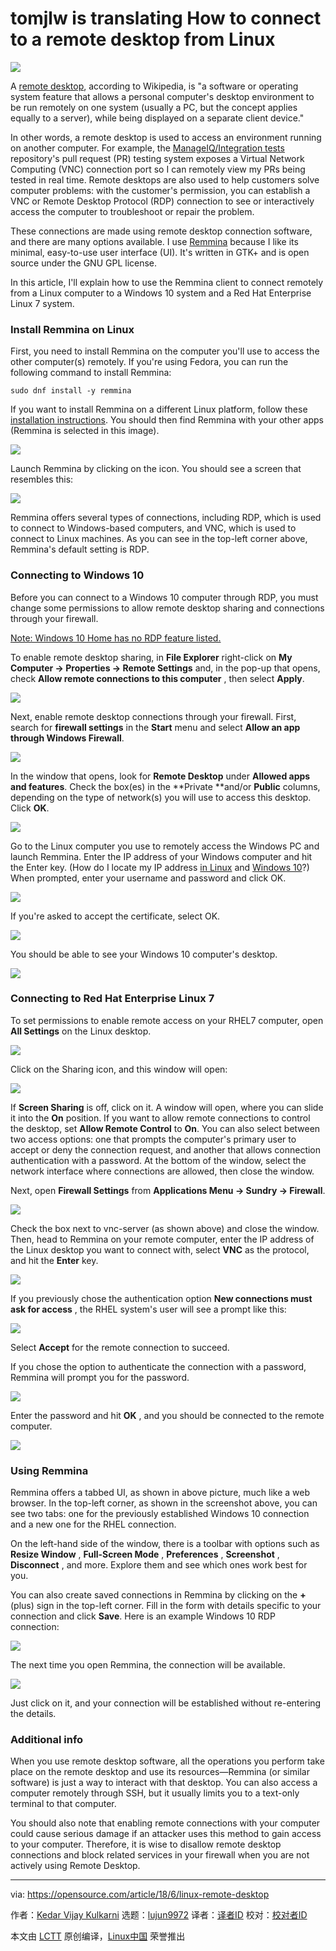 tomjlw is translating
How to connect to a remote desktop from Linux
======

![](https://opensource.com/sites/default/files/styles/image-full-size/public/lead-images/rh_003499_01_cloud21x_cc.png?itok=5UwC92dO)

A [remote desktop][1], according to Wikipedia, is "a software or operating system feature that allows a personal computer's desktop environment to be run remotely on one system (usually a PC, but the concept applies equally to a server), while being displayed on a separate client device."

In other words, a remote desktop is used to access an environment running on another computer. For example, the [ManageIQ/Integration tests][2] repository's pull request (PR) testing system exposes a Virtual Network Computing (VNC) connection port so I can remotely view my PRs being tested in real time. Remote desktops are also used to help customers solve computer problems: with the customer's permission, you can establish a VNC or Remote Desktop Protocol (RDP) connection to see or interactively access the computer to troubleshoot or repair the problem.

These connections are made using remote desktop connection software, and there are many options available. I use [Remmina][3] because I like its minimal, easy-to-use user interface (UI). It's written in GTK+ and is open source under the GNU GPL license.

In this article, I'll explain how to use the Remmina client to connect remotely from a Linux computer to a Windows 10 system and a Red Hat Enterprise Linux 7 system.

### Install Remmina on Linux

First, you need to install Remmina on the computer you'll use to access the other computer(s) remotely. If you're using Fedora, you can run the following command to install Remmina:
```
sudo dnf install -y remmina

```

If you want to install Remmina on a different Linux platform, follow these [installation instructions][4]. You should then find Remmina with your other apps (Remmina is selected in this image).

![](https://opensource.com/sites/default/files/uploads/remmina1-on-desktop.png)

Launch Remmina by clicking on the icon. You should see a screen that resembles this:

![](https://opensource.com/sites/default/files/uploads/remmina2_launched.png)

Remmina offers several types of connections, including RDP, which is used to connect to Windows-based computers, and VNC, which is used to connect to Linux machines. As you can see in the top-left corner above, Remmina's default setting is RDP.

### Connecting to Windows 10

Before you can connect to a Windows 10 computer through RDP, you must change some permissions to allow remote desktop sharing and connections through your firewall.

[Note: Windows 10 Home has no RDP feature listed. ][5]

To enable remote desktop sharing, in **File Explorer** right-click on **My Computer → Properties → Remote Settings** and, in the pop-up that opens, check **Allow remote connections to this computer** , then select **Apply**.

![](https://opensource.com/sites/default/files/uploads/remmina3_connect_win10.png)

Next, enable remote desktop connections through your firewall. First, search for **firewall settings** in the **Start** menu and select **Allow an app through Windows Firewall**.

![](https://opensource.com/sites/default/files/uploads/remmina4_firewall.png)

In the window that opens, look for **Remote Desktop** under **Allowed apps and features**. Check the box(es) in the **Private **and/or **Public** columns, depending on the type of network(s) you will use to access this desktop. Click **OK**.

![](https://opensource.com/sites/default/files/uploads/remmina5_firewall_2.png)

Go to the Linux computer you use to remotely access the Windows PC and launch Remmina. Enter the IP address of your Windows computer and hit the Enter key. (How do I locate my IP address [in Linux][6] and [Windows 10][7]?) When prompted, enter your username and password and click OK.

![](https://opensource.com/sites/default/files/uploads/remmina6_login.png)

If you're asked to accept the certificate, select OK.

![](https://opensource.com/sites/default/files/uploads/remmina7_certificate.png)

You should be able to see your Windows 10 computer's desktop.

![](https://opensource.com/sites/default/files/uploads/remmina8_remote_desktop.png)

### Connecting to Red Hat Enterprise Linux 7

To set permissions to enable remote access on your RHEL7 computer, open **All Settings** on the Linux desktop.

![](https://opensource.com/sites/default/files/uploads/remmina9_settings.png)

Click on the Sharing icon, and this window will open:

![](https://opensource.com/sites/default/files/uploads/remmina10_sharing.png)

If **Screen Sharing** is off, click on it. A window will open, where you can slide it into the **On** position. If you want to allow remote connections to control the desktop, set **Allow Remote Control** to **On**. You can also select between two access options: one that prompts the computer's primary user to accept or deny the connection request, and another that allows connection authentication with a password. At the bottom of the window, select the network interface where connections are allowed, then close the window.

Next, open **Firewall Settings** from **Applications Menu → Sundry → Firewall**.

![](https://opensource.com/sites/default/files/uploads/remmina11_firewall_settings.png)

Check the box next to vnc-server (as shown above) and close the window. Then, head to Remmina on your remote computer, enter the IP address of the Linux desktop you want to connect with, select **VNC** as the protocol, and hit the **Enter** key.

![](https://opensource.com/sites/default/files/uploads/remmina12_vncprotocol.png)

If you previously chose the authentication option **New connections must ask for access** , the RHEL system's user will see a prompt like this:

![](https://opensource.com/sites/default/files/uploads/remmina13_permission.png)

Select **Accept** for the remote connection to succeed.

If you chose the option to authenticate the connection with a password, Remmina will prompt you for the password.

![](https://opensource.com/sites/default/files/uploads/remmina14_password-auth.png)

Enter the password and hit **OK** , and you should be connected to the remote computer.

![](https://opensource.com/sites/default/files/uploads/remmina15_connected.png)

### Using Remmina

Remmina offers a tabbed UI, as shown in above picture, much like a web browser. In the top-left corner, as shown in the screenshot above, you can see two tabs: one for the previously established Windows 10 connection and a new one for the RHEL connection.

On the left-hand side of the window, there is a toolbar with options such as **Resize Window** , **Full-Screen Mode** , **Preferences** , **Screenshot** , **Disconnect** , and more. Explore them and see which ones work best for you.

You can also create saved connections in Remmina by clicking on the **+** (plus) sign in the top-left corner. Fill in the form with details specific to your connection and click **Save**. Here is an example Windows 10 RDP connection:

![](https://opensource.com/sites/default/files/uploads/remmina16_saved-connection.png)

The next time you open Remmina, the connection will be available.

![](https://opensource.com/sites/default/files/uploads/remmina17_connection-available.png)

Just click on it, and your connection will be established without re-entering the details.

### Additional info

When you use remote desktop software, all the operations you perform take place on the remote desktop and use its resources—Remmina (or similar software) is just a way to interact with that desktop. You can also access a computer remotely through SSH, but it usually limits you to a text-only terminal to that computer.

You should also note that enabling remote connections with your computer could cause serious damage if an attacker uses this method to gain access to your computer. Therefore, it is wise to disallow remote desktop connections and block related services in your firewall when you are not actively using Remote Desktop.

--------------------------------------------------------------------------------

via: https://opensource.com/article/18/6/linux-remote-desktop

作者：[Kedar Vijay Kulkarni][a]
选题：[lujun9972](https://github.com/lujun9972)
译者：[译者ID](https://github.com/译者ID)
校对：[校对者ID](https://github.com/校对者ID)

本文由 [LCTT](https://github.com/LCTT/TranslateProject) 原创编译，[Linux中国](https://linux.cn/) 荣誉推出

[a]:https://opensource.com/users/kkulkarn
[1]:https://en.wikipedia.org/wiki/Remote_desktop_software
[2]:https://github.com/ManageIQ/integration_tests
[3]:https://www.remmina.org/wp/
[4]:https://www.tecmint.com/remmina-remote-desktop-sharing-and-ssh-client/
[5]:https://superuser.com/questions/1019203/remote-desktop-settings-missing#1019212
[6]:https://opensource.com/article/18/5/how-find-ip-address-linux
[7]:https://www.groovypost.com/howto/find-windows-10-device-ip-address/
